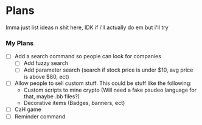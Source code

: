 # Plans
Imma just list ideas n shit here, IDK if i'll actually do em but i'll try<br>
### My Plans
- [ ] Add a search command so people can look for companies
  - [ ] Add fuzzy search
  - [ ] Add parameter search (search if stock price is under $10, avg price is above $80, ect)
- [ ] Allow people to sell custom stuff. This could be stuff like the following:
  * Custom scripts to mine crypto (Will need a fake psudeo language for that, maybe .bb files?)
  * Decorative items (Badges, banners, ect)
- [ ] CaH game
- [ ] Reminder command

